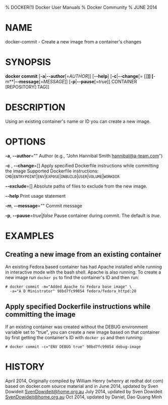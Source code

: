 % DOCKER(1) Docker User Manuals
% Docker Community
% JUNE 2014
# NAME
docker-commit - Create a new image from a container's changes

# SYNOPSIS
**docker commit**
[**-a**|**--author**[=*AUTHOR*]]
[**--help**]
[**-c**|**--change**[= []**]]
[**-m**|**--message**[=*MESSAGE*]]
[**-p**|**--pause**[=*true*]]
CONTAINER [REPOSITORY[:TAG]]

# DESCRIPTION
Using an existing container's name or ID you can create a new image.

# OPTIONS
**-a**, **--author**=""
   Author (e.g., "John Hannibal Smith <hannibal@a-team.com>")

**-c** , **--change**=[]
   Apply specified Dockerfile instructions while committing the image
   Supported Dockerfile instructions: `CMD`|`ENTRYPOINT`|`ENV`|`EXPOSE`|`ONBUILD`|`USER`|`VOLUME`|`WORKDIR`

**--exclude**=[]
   Absolute paths of files to exclude from the new image.

**--help**
  Print usage statement

**-m**, **--message**=""
   Commit message

**-p**, **--pause**=*true*|*false*
   Pause container during commit. The default is *true*.

# EXAMPLES

## Creating a new image from an existing container
An existing Fedora based container has had Apache installed while running
in interactive mode with the bash shell. Apache is also running. To
create a new image run `docker ps` to find the container's ID and then run:

    # docker commit -m="Added Apache to Fedora base image" \
      -a="A D Ministrator" 98bd7fc99854 fedora/fedora_httpd:20

## Apply specified Dockerfile instructions while committing the image
If an existing container was created without the DEBUG environment
variable set to "true", you can create a new image based on that
container by first getting the container's ID with `docker ps` and
then running:

    # docker commit -c="ENV DEBUG true" 98bd7fc99854 debug-image

# HISTORY
April 2014, Originally compiled by William Henry (whenry at redhat dot com)
based on docker.com source material and in
June 2014, updated by Sven Dowideit <SvenDowideit@home.org.au>
July 2014, updated by Sven Dowideit <SvenDowideit@home.org.au>
Oct 2014, updated by Daniel, Dao Quang Minh <daniel at nitrous dot io>
